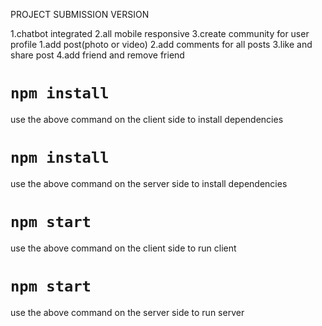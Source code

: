 PROJECT SUBMISSION VERSION

1.chatbot integrated 
2.all mobile responsive
 3.create community for user profile 
     1.add post(photo or video)
     2.add comments for all posts
     3.like and share post
     4.add friend and remove friend

# `npm install`
use the above command on the client side to install dependencies

# `npm install`
use the above command on the server side to install dependencies

# `npm start`
use the above command on the client side to run client

# `npm start`
use the above command on the server side to run server